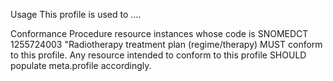 Usage
This profile is used to ....

Conformance
Procedure resource instances whose code is SNOMEDCT 1255724003 "Radiotherapy treatment plan (regime/therapy)  MUST conform to this profile. Any resource intended to conform to this profile SHOULD populate meta.profile accordingly.